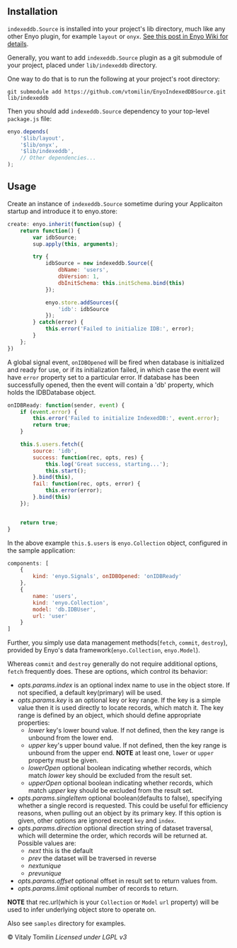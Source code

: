 Installation
------------
`indexeddb.Source` is installed into your project's lib directory, much like
any other Enyo plugin, for example `layout` or `onyx`. [See this post in Enyo Wiki for details](https://github.com/enyojs/enyo/wiki/Managing-Your-Project).

Generally, you want to add `indexeddb.Source` plugin as a git submodule of your
project, placed under `lib/indexeddb` directory.

One way to do that is to run the following at your project's root directory:

    git submodule add https://github.com/vtomilin/EnyoIndexedDBSource.git lib/indexeddb


Then you should add `indexeddb.Source` dependency to your top-level `package.js`
file:

```javascript
enyo.depends(
    '$lib/layout',
    '$lib/onyx',
    '$lib/indexeddb',
    // Other dependencies...
);
```

Usage
------
Create an instance of `indexeddb.Source` sometime during your Applicaiton
startup and introduce it to enyo.store:

```javascript
create: enyo.inherit(function(sup) {
    return function() {
        var idbSource;
        sup.apply(this, arguments);

        try {
            idbSource = new indexeddb.Source({
                dbName: 'users',
                dbVersion: 1,
                dbInitSchema: this.initSchema.bind(this)
            });

            enyo.store.addSources({
                'idb': idbSource
            });
        } catch(error) {
            this.error('Failed to initialize IDB:', error);
        }
    };
})
```
  
A global signal event, `onIDBOpened` will be fired when database is initialized
and ready for use, or if its initialization failed, in which case the event
will have `error` property set to a particular error. If database has been
successfully opened, then the event will contain a 'db' property, which holds
the IDBDatabase object.

```javascript
onIDBReady: function(sender, event) {
    if (event.error) {
        this.error('Failed to initialize IndexedDB:', event.error);
        return true;
    }

    this.$.users.fetch({
        source: 'idb',
        success: function(rec, opts, res) {
            this.log('Great success, starting...');
            this.start();
        }.bind(this),
        fail: function(rec, opts, error) {
            this.error(error);
        }.bind(this)
    });


    return true;
}
```
    
In the above example `this.$.users` is `enyo.Collection` object, configured in
the sample application:

```javascript
components: [
    {
        kind: 'enyo.Signals', onIDBOpened: 'onIDBReady'
    },
    {
        name: 'users',
        kind: 'enyo.Collection',
        model: 'db.IDBUser',
        url: 'user'
    }
]
```

Further, you simply use data management methods(`fetch`, `commit`, `destroy`),
provided by Enyo's data framework(`enyo.Collection`, `enyo.Model`).

Whereas `commit` and `destroy` generally do not require additional options,
`fetch` frequently does. These are options, which control its behavior:

+ _opts.params.index_ is an optional index name to use in the object store.
If not specified, a default key(primary) will be used.
+ _opts.params.key_  is an optional key or key range. If the key is a simple value
then it is used directly to locate records, which match it. The key range
is defined by an object, which should define appropriate properties:
     * _lower_ key's lower bound value. If not defined, then the key
       range is unbound from the lower end.
     * _upper_ key's upper bound value. If not defined, then the key
       range is unbound from the upper end.
     __NOTE__ at least one, `lower` or `upper` property must be given.
     * _lowerOpen_ optional boolean indicating whether records, which
     match _lower_ key should be excluded from the result set.
     * _upperOpen_ optional boolean indicating whether records, which
     match _upper_ key should be excluded from the result set.
+ _opts.params.singleItem_ optional boolean(defaults to false), specifying
  whether a single record is requested. This could be useful for efficiency
  reasons, when pulling out an object by its primary key. If this option
  is given, other options are ignored except `key` and `index`.
+ _opts.params.direction_ optional direction string of dataset traversal,
  which will determine the order, which records will be returned at.
  Possible values are:
     * _next_ this is the default
     * _prev_ the dataset will be traversed in reverse
     * _nextunique_
     * _prevunique_
+ _opts.params.offset_   optional offset in result set to return values
                         from.
+ _opts.params.limit_    optional number of records to return.

__NOTE__ that rec.url(which is your `Collection` or `Model` `url` property)
will be used to infer underlying object store to operate on.


Also see `samples` directory for examples.

&copy; Vitaly Tomilin
*Licensed under LGPL v3*